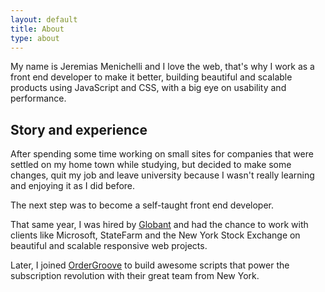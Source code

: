 ```yaml
---
layout: default
title: About
type: about
---
```


My name is Jeremias Menichelli and I love the web, that's why I work as a front end developer to make it better, building beautiful and scalable products using JavaScript and CSS, with a big eye on usability and performance.

## Story and experience

After spending some time working on small sites for companies that were settled on my home town while studying, but decided to make some changes, quit my job and leave university because I wasn't really learning and enjoying it as I did before.

The next step was to become a self-taught front end developer.

That same year, I was hired by <a href="https://www.globant.com" target="_blank">Globant</a> and had the chance to work with clients like Microsoft, StateFarm and the New York Stock Exchange on beautiful and scalable responsive web projects.

Later, I joined <a href="https://www.ordergroove.com" target="_blank">OrderGroove</a> to build awesome scripts that power the subscription revolution with their great team from New York.

<!-- <section class="about--main">
    <div class="row">
        <div class="column column-6">
            <h3 class="about--main-title">Story and experience</h3>
            <p>In the past, I spent some time working on small sites for companies that were settled on my home town while studying, but decided to make some changes, quit my job and leave university because I wasn't really learning and enjoying it as I did before.</p>
            <p>The next step was to become a self-taught front end developer.</p>
            <p>That same year, I was hired by <a href="https://www.globant.com" target="_blank">Globant</a> and had the chance to work with clients like Microsoft, StateFarm and the New York Stock Exchange on beautiful and scalable responsive web projects.</p>
            <p>Later, I joined <a href="https://www.ordergroove.com" target="_blank">OrderGroove</a> to build awesome scripts that power the subscription revolution with their great team from New York.</p>
        </div>
    </div>
    <div class="row">
        <div class="column column-6">
            <h2 class="about--main-title">About this site</h2>
            <p>This site was built using <a href="https://www.jekyllrb.com">Jekyll</a> and is hosted by <a href="https://pages.github.com" target="_blank">GitHub Pages</a>.

            <h3>Styles and Design</h3>
            <p>I'm using <strong>LESS</strong> as a preprocessor for styles and the grid system was built using <a href="https://jeremenichelli.github.io/gridbuilder">this helper</a>.</p>

            <h3>Fonts</h3>
            <p>The font that rules the whole site is Roboto Condensed by <a href="http://christianrobertson.com/">Christian Robertson</a> and the one from the logo is Southpaw crafted by <a href="https://www.tylerfinck.com/" target="_blank">Tyler Finck</a>, whose work you should definitely check out.</p>

            <h3>Browser support</h3>
            <p>This site <em>should</em> run perfectly in the latest versions of Chrome, Firefox, Safari, Safari mobile, Chrome for Android, Internet Explorer 10 and 11 and Microsoft Edge.</p>
            <p>If you see something not working good or that could be improved feel free to <a href="https://github.com/jeremenichelli/jeremenichelli.github.io/issues/new" target="_blank">report it</a>.</p>
        </div>
    </div>
</section> -->